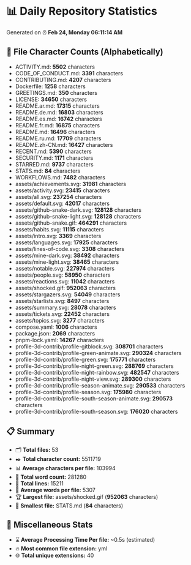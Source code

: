 # 📊 Daily Repository Statistics
Generated on ⏰ **Feb 24, Monday 06:11:14 AM**

## 📂 File Character Counts (Alphabetically)
- ACTIVITY.md: **5502** characters
- CODE_OF_CONDUCT.md: **3391** characters
- CONTRIBUTING.md: **4207** characters
- Dockerfile: **1258** characters
- GREETINGS.md: **350** characters
- LICENSE: **34650** characters
- README.ar.md: **17315** characters
- README.de.md: **16803** characters
- README.es.md: **16742** characters
- README.fr.md: **16875** characters
- README.md: **16496** characters
- README.ru.md: **17709** characters
- README.zh-CN.md: **16427** characters
- RECENT.md: **5390** characters
- SECURITY.md: **1171** characters
- STARRED.md: **9737** characters
- STATS.md: **84** characters
- WORKFLOWS.md: **7482** characters
- assets/achievements.svg: **31981** characters
- assets/activity.svg: **23415** characters
- assets/all.svg: **237254** characters
- assets/default.svg: **42017** characters
- assets/github-snake-dark.svg: **128128** characters
- assets/github-snake-light.svg: **128128** characters
- assets/github-snake.gif: **464291** characters
- assets/habits.svg: **11115** characters
- assets/intro.svg: **3369** characters
- assets/languages.svg: **17925** characters
- assets/lines-of-code.svg: **3308** characters
- assets/mine-dark.svg: **38492** characters
- assets/mine-light.svg: **38465** characters
- assets/notable.svg: **227974** characters
- assets/people.svg: **58950** characters
- assets/reactions.svg: **11042** characters
- assets/shocked.gif: **952063** characters
- assets/stargazers.svg: **54049** characters
- assets/starlists.svg: **8497** characters
- assets/summary.svg: **28078** characters
- assets/tickets.svg: **22452** characters
- assets/topics.svg: **3277** characters
- compose.yaml: **1006** characters
- package.json: **2069** characters
- pnpm-lock.yaml: **14267** characters
- profile-3d-contrib/profile-gitblock.svg: **308701** characters
- profile-3d-contrib/profile-green-animate.svg: **290324** characters
- profile-3d-contrib/profile-green.svg: **175771** characters
- profile-3d-contrib/profile-night-green.svg: **288769** characters
- profile-3d-contrib/profile-night-rainbow.svg: **482547** characters
- profile-3d-contrib/profile-night-view.svg: **289300** characters
- profile-3d-contrib/profile-season-animate.svg: **290533** characters
- profile-3d-contrib/profile-season.svg: **175980** characters
- profile-3d-contrib/profile-south-season-animate.svg: **290573** characters
- profile-3d-contrib/profile-south-season.svg: **176020** characters

## 📋 Summary
- 🗂️ **Total files:** 53
- ✒️ **Total character count:** 5511719
- 📊 **Average characters per file:** 103994
- 📝 **Total word count:** 281280
- 🧾 **Total lines:** 15211
- 📐 **Average words per file:** 5307
- 🏆 **Largest file:** assets/shocked.gif (**952063** characters)
- 🥉 **Smallest file:** STATS.md (**84** characters)

## 🌟 Miscellaneous Stats
- ⌛ **Average Processing Time Per file:** ~0.5s (estimated)
- 🔥 **Most common file extension:** yml
- 🌐 **Total unique extensions:** 40
